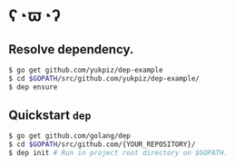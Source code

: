 # ʕ◔ϖ◔ʔ

## Resolve dependency.

```bash
$ go get github.com/yukpiz/dep-example
$ cd $GOPATH/src/github.com/yukpiz/dep-example/
$ dep ensure
```

## Quickstart `dep`

```bash
$ go get github.com/golang/dep
$ cd $GOPATH/src/github.com/{YOUR_REPOSITORY}/
$ dep init # Run in project root directory on $GOPATH.
```
